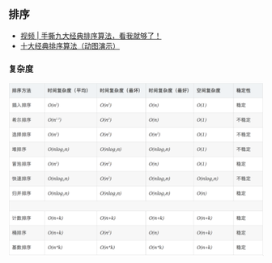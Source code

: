 ## 排序

- [视频 | 手撕九大经典排序算法，看我就够了！](https://zhuanlan.zhihu.com/p/52884590)
- [十大经典排序算法（动图演示）](https://www.cnblogs.com/onepixel/articles/7674659.html)

### 复杂度

![](/img/algorithm/sort/time.png)